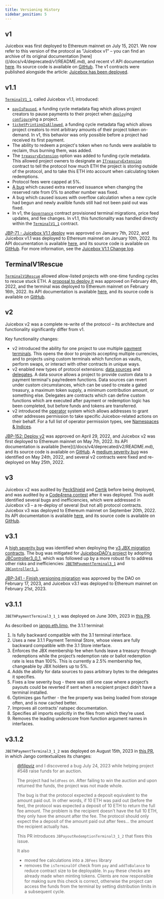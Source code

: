 ```yaml
---
title: Versioning History
sidebar_position: 5
---
```


## v1

Juicebox was first deployed to Ethereum mainnet on July 15, 2021. We now refer to this version of the protocol as "Juicebox v1" – you can find an archive of its original documentation [here]((/docs/v4/deprecated/v1/README.md), and recent v1 API documentation [here](/docs/v4/deprecated/v1/api/README.md). Its source code is available on [GitHub](https://github.com/jbx-protocol/juice-contracts-v1). The v1 contracts were published alongside the article: [Juicebox has been deployed](/blog/2021-07-15-juicebox-deployed).

## v1.1

[`TerminalV1_1`](/docs/v4/deprecated/v1/api/terminalv1_1.md), called Juicebox v1.1, introduced:

- [`payIsPaused`](/docs/v4/deprecated/v1/api/interfaces/fundingcyclemetadata2.md), a funding cycle metadata flag which allows project creators to pause payments to their project when [`deploy`](/docs/v4/deprecated/v1/api/terminalv1_1.md#deploy)ing [`configure`](/docs/v4/deprecated/v1/api/terminalv1_1.md#configure)ing a project.
- [`ticketPrintingIsAllowed`](/docs/v4/deprecated/v1/api/interfaces/fundingcyclemetadata2.md), a funding cycle metadata flag which allows project creators to mint arbitrary amounts of their project token on-demand. In v1, this behavior was only possible before a project had received its first payment.
- The ability to redeem a project's token when no funds were available to reclaim, thus burning them, was added.
- The [`treasuryExtension`](/docs/v4/deprecated/v1/api/interfaces/fundingcyclemetadata2.md) option was added to funding cycle metadata. This allowed project owners to designate an [`ITreasuryExtension`](/docs/v4/deprecated/v1/api/interfaces/itreasuryextension.md) contract to tell the protocol how much ETH the project is storing outside of the protocol, and to take this ETH into account when calculating token redemptions.
- Protocol fees were capped at 5%.
- [A bug](/docs/v4/deprecated/v3/resources/post-mortem/2021-08-18/) which caused extra reserved issuance when changing the reserved rate from 0% to another number was fixed.
- A bug which caused issues with overflow calculation when a new cycle had begun and newly availble funds still had not been paid out was fixed.
- In v1, the [`Governance`](/docs/v4/deprecated/v1/api/governance.md) contract provisioned terminal migrations, price feed updates, and fee changes. In v1.1, this functionality was handled directly within the [`TerminalV1_1`](/docs/v4/deprecated/v1/api/terminalv1_1.md) contract.

[JBP-71 - Juicebox V1.1 deploy](https://www.jbdao.org/p/71) was approved on January 7th, 2022, and Juicebox v1.1 was deployed to Ethereum mainnet on January 10th, 2022. Its API documentation is available [here](/docs/v4/deprecated/v1/api/terminalv1_1.md), and its source code is available on [GitHub](https://github.com/jbx-protocol/juice-contracts-v1/tree/version/1.1-deploy). For more information, see the [Juicebox V1.1 Change log](/blog/2021-12-13-juicebox-v1-1-change-log).

## TerminalV1Rescue

[`TerminalV1Rescue`](/docs/v4/deprecated/v1/api/terminalv1rescue.md) allowed allow-listed projects with one-time funding cycles to rescue stuck ETH. A [proposal to deploy it](https://snapshot.org/#/jbdao.eth/proposal/0x9aa1e823d8157a74cba36107f31e8a88d4e6638b2f2387c3aad3ef57cb3d54c8) was approved on February 4th, 2022, and the terminal was deployed to Ethereum mainnet on February 16th, 2022. Its API documentation is available [here](/docs/v4/deprecated/v1/api/terminalv1rescue.md), and its source code is available on [GitHub](https://github.com/jbx-protocol/juice-contracts-v1/tree/version/rescue).

## v2

Juicebox v2 was a complete re-write of the protocol – its architecture and functionality significantly differ from v1.

Key functionality changes:

- v2 introduced the ability for one project to use multiple [payment terminals](/docs/v4/deprecated/v3/learn/glossary/payment-terminal.md). This opens the door to projects accepting multiple currencies, and to projects using custom terminals which function as vaults, perform swaps, or interact with other contracts in unique ways.
- v2 enabled new types of protocol extensions: [data sources](/docs/v4/deprecated/v3/learn/glossary/data-source.md) and [delegates](/docs/v4/deprecated/v3/learn/glossary/delegate.md). A data source allows a project to provide custom data to a payment terminal's pay/redeem functions. Data sources can revert under custom circumstances, which can be used to create a gated treasury, a maximum token supply, a minimum contribution amount, or something else. Delegates are contracts which can define custom functions which are executed after payment or redemption logic has been completed, but before funds and tokens are transferred.
- v2 introduced the [operator](/docs/v4/deprecated/v3/learn/glossary/operator.md) system which allows addresses to grant other addresses permission to take specific Juicebox-related actions on their behalf. For a full list of operator permission types, see [Namespaces & Indices](/docs/v4/deprecated/v3/build/namespace.md#operator-permissions).

[JBP-152: Deploy v2](https://www.jbdao.org/p/132) was approved on April 29, 2022, and Juicebox v2 was first deployed to Ethereum mainnet on May 7th, 2022. Its API documentation is available [here]((/docs/v4/deprecated/v2/README.md), and its source code is available on [GitHub](https://github.com/jbx-protocol/juice-contracts-v2). A [medium severity bug](/docs/v4/deprecated/v3/resources/post-mortem/2022-05-24.md) was identified on May 24th, 2022, and several v2 contracts were fixed and re-deployed on May 25th, 2022.

## v3

Juicebox v2 was audited by [PeckShield](/pdf/peckshield-audit-report.pdf) and [Certik](/pdf/certik-audit-report.pdf) before being deployed, and was audited by a [Code4rena contest](https://code4rena.com/contests/2022-07-juicebox-v2-contest) after it was deployed. This audit identified several bugs and inefficiencies, which were addressed in Juicebox v3 – a re-deploy of several (but not all) protocol contracts. Juicebox v3 was deployed to Ethereum mainnet on September 20th, 2022. Its API documentation is available [here](/docs/v4/deprecated/v3/README.md), and its source code is available on [GitHub](https://github.com/jbx-protocol/juice-contracts-v3).

## v3.1

A [high severity bug](/docs/v4/deprecated/v3/resources/post-mortem/2023-01-27.md) was identified when deploying the [v3 JBX migration contracts](/docs/v4/deprecated/v3/extensions/juice-v3-migration/README.md). The bug was mitigated for [JuiceboxDAO's project](https://juicebox.money/@juicebox) by adopting [JBController3_0_1](/docs/v4/deprecated/v3/deprecated/or-controllers/jbcontroller3_0_1.md), which was followed up by a more robust fix to address other risks and inefficiencies: [`JBETHPaymentTerminal3_1`](/docs/v4/deprecated/v3/api/contracts/or-payment-terminals/jbethpaymentterminal3_1.md) and [`JBController3_1`](/docs/v4/deprecated/v3/api/contracts/or-controllers/jbcontroller3_1.md).

[JBP-341 - Finish versioning migration](https://snapshot.org/#/jbdao.eth/proposal/0xb7b3ccd64f9b27ed001e7d086b11ae1dc78c56bd525840636a1a79d62ba14ccc) was approved by the DAO on February 17, 2023, and Juicebox v3.1 was deployed to Ethereum mainnet on February 21st, 2023.

## v3.1.1

`JBETHPaymentTerminal3_1_1` was deployed on June 30th, 2023 in [this PR](https://github.com/jbx-protocol/juice-contracts-v3/pull/44).

As described on [jango.eth.limo](https://jango.eth.limo/486B02AA-1D39-44B3-8927-942EE3448A38/README.md), the 3.1.1 terminal:

1. Is fully backward compatible with the 3.1 terminal interface.
2. Uses a new 3.1.1 Payment Terminal Store, whose views are fully backward compatible with the 3.1 Store interface.
3. Enforces the JBX membership fee when funds leave a treasury through redemptions while the project’s redemption rate or ballot redemption rate is less than 100%. This is currently a 2.5% membership fee, changeable by JBX holders up to 5%.
4. Adds the ability for data sources to pass arbitrary bytes to the delegates it specifies.
5. Fixes a low severity bug - there was still one case where a project’s payouts could be reverted if sent when a recipient project didn’t have a terminal installed.
6. Optimizes gas further - the fee property was being loaded from storage often, and is now cached better.
7. Improves all contracts’ natspec documentation.
8. Specifies all imports explicitly in the files from which they’re used.
9. Removes the leading underscore from function argument names in interfaces.

## v3.1.2

`JBETHPaymentTerminal3_1_2` was deployed on August 15th, 2023 in [this PR](https://github.com/jbx-protocol/juice-contracts-v3/pull/51), in which Jango contextualizes its changes:

> [@filipviz](https://github.com/filipviz) and I discovered a bug July 24, 2023 while helping project #548 raise funds for an auction.
>
> The project had `heldFees` on. After failing to win the auction and upon returned the funds, the project was not made whole.
>
> The bug is that the protocol expected a deposit equivalent to the amount paid out. In other words, if 10 ETH was paid out (before the fee), the protocol was expected a deposit of 10 ETH to return the full fee amount. The problem is the recipient doesn't have the full 10 ETH, they only have the amount after the fee. The protocol should only expect the a deposit of the amount paid out after fees... the amount the recipient actually has.
>
> This PR introduces `JBPayoutRedemptionTerminal3_1_2` that fixes this issue.
>
> It also
>
> - moved fee calculations into a `JBFees` library
> - removes the `isTerminalOf` check from `pay` and `addToBalance` to reduce contract size to be deployable. In `pay` these checks are already made when minting tokens. Clients are now responsible for making sure this check is correct, otherwise the project can access the funds from the terminal by setting distribution limits in a subsequent cycle.
